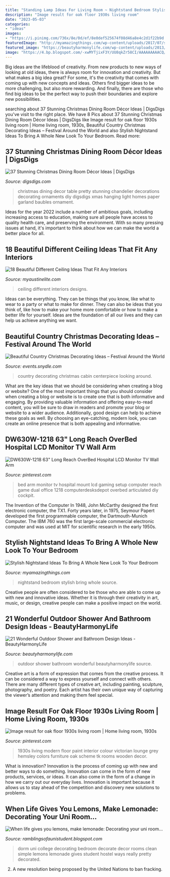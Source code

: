 ```yaml
---
title: "Standing Lamp Ideas For Living Room ~ Nightstand Bedroom Stylish Bring Whole Source"
description: "Image result for oak floor 1930s living room"
date: "2023-05-03"
categories:
- "ideas"
images:
- "https://i.pinimg.com/736x/8e/0d/ef/8e0def525674f08d46a8e4c2d1f22b9d.jpg"
featuredImage: "http://myamazingthings.com/wp-content/uploads/2017/07/stylish-nightstand-9.jpg"
featured_image: "https://beautyharmonylife.com/wp-content/uploads/2013/10/teak22.jpg"
image: "https://4.bp.blogspot.com/-xwMYTjixF3Y/UU8qkZr58CI/AAAAAAAAACQ/1UspJQpJBGk/s1600/tumblr_m92pg6mHfi1r374u0o1_500.jpg"
---
```



Big ideas are the lifeblood of creativity. From new products to new ways of looking at old ideas, there is always room for innovation and creativity. But what makes a big idea great? For some, it's the creativity that comes with coming up with new concepts and ideas. Others find bigger ideas to be more challenging, but also more rewarding. And finally, there are those who find big ideas to be the perfect way to push their boundaries and explore new possibilities.

	

		
searching about 37 Stunning Christmas Dining Room Décor Ideas | DigsDigs you've visit to the right place. We have 8 Pics about 37 Stunning Christmas Dining Room Décor Ideas | DigsDigs like Image result for oak floor 1930s living room | Home living room, 1930s, Beautiful Country Christmas Decorating Ideas – Festival Around the World and also Stylish Nightstand Ideas To Bring A Whole New Look To Your Bedroom. Read more:
		
    
## 37 Stunning Christmas Dining Room Décor Ideas | DigsDigs

<img loading=lazy src="http://www.digsdigs.com/photos/stunning-christmas-dining-room-decor-ideas-35.jpg" onerror="this.onerror=null;this.src='https://tse2.mm.bing.net/th?id=OIP.y0wA-2byRZ4D4Pzzgz3W9wHaJ2&amp;pid=15.1';" alt="37 Stunning Christmas Dining Room Décor Ideas | DigsDigs">

_Source: digsdigs.com_

>christmas dining decor table pretty stunning chandelier decorations decorating ornaments diy digsdigs xmas hanging light homes paper garland baubles ornament. 

	

Ideas for the year 2022 include a number of ambitious goals, including increasing access to education, making sure all people have access to quality health care, and preserving the environment. With so many pressing issues at hand, it's important to think about how we can make the world a better place for all.

    
## 18 Beautiful Different Ceiling Ideas That Fit Any Interiors

<img loading=lazy src="http://www.myaustinelite.com/wp-content/uploads/2015/01/Glamorous-and-classy-Different-Ceiling-Designs-15.jpg" onerror="this.onerror=null;this.src='https://tse4.mm.bing.net/th?id=OIP.IXecw15JptRQQSm8febxrwHaJ4&amp;pid=15.1';" alt="18 Beautiful Different Ceiling Ideas That Fit Any Interiors">

_Source: myaustinelite.com_

>ceiling different interiors designs. 

	

Ideas can be everything. They can be things that you know, like what to wear to a party or what to make for dinner. They can also be ideas that you think of, like how to make your home more comfortable or how to make a better life for yourself. Ideas are the foundation of all our lives and they can help us achieve anything we want.

    
## Beautiful Country Christmas Decorating Ideas – Festival Around The World

<img loading=lazy src="https://events.snydle.com/files/2016/11/country-christmas-decorating-ideas-16.jpg" onerror="this.onerror=null;this.src='https://tse1.mm.bing.net/th?id=OIP.pMaAznrxHQlpzvSqBknxbQHaLH&amp;pid=15.1';" alt="Beautiful Country Christmas Decorating Ideas – Festival Around the World">

_Source: events.snydle.com_

>country decorating christmas cabin centerpiece looking around. 

	

What are the key ideas that we should be considering when creating a blog or website?
One of the most important things that you should consider when creating a blog or website is to create one that is both informative and engaging. By providing valuable information and offering easy-to-read content, you will be sure to draw in readers and promote your blog or website to a wider audience. Additionally, good design can help to achieve these goals as well. By choosing an eye-catching, modern look, you can create an online presence that is both appealing and informative.

    
## DW630W-1218 63&quot; Long Reach OverBed Hospital LCD Monitor TV Wall Arm

<img loading=lazy src="https://i.pinimg.com/736x/8e/0d/ef/8e0def525674f08d46a8e4c2d1f22b9d.jpg" onerror="this.onerror=null;this.src='https://tse4.mm.bing.net/th?id=OIP.YJN6idl0AVAMATrE2_tONwAAAA&amp;pid=15.1';" alt="DW630W-1218 63&quot; Long Reach OverBed Hospital LCD Monitor TV Wall Arm">

_Source: pinterest.com_

>bed arm monitor tv hospital mount lcd gaming setup computer reach game dual office 1218 computerdesksdepot overbed articulated diy cockpit. 

	

The Invention of the Computer
In 1948, John McCarthy designed the first electronic computer, the TX1. Forty years later, in 1975, Seymour Papert developed the first programmable computer, the Dartmouth-Munich Computer. The IBM 760 was the first large-scale commercial electronic computer and was used at MIT for scientific research in the early 1950s.

    
## Stylish Nightstand Ideas To Bring A Whole New Look To Your Bedroom

<img loading=lazy src="http://myamazingthings.com/wp-content/uploads/2017/07/stylish-nightstand-9.jpg" onerror="this.onerror=null;this.src='https://tse4.mm.bing.net/th?id=OIP.-QuuvT0euOq4kadk6kLZiwHaHa&amp;pid=15.1';" alt="Stylish Nightstand Ideas To Bring A Whole New Look To Your Bedroom">

_Source: myamazingthings.com_

>nightstand bedroom stylish bring whole source. 

	

Creative people are often considered to be those who are able to come up with new and innovative ideas. Whether it is through their creativity in art, music, or design, creative people can make a positive impact on the world.

    
## 21 Wonderful Outdoor Shower And Bathroom Design Ideas - BeautyHarmonyLife

<img loading=lazy src="https://beautyharmonylife.com/wp-content/uploads/2013/10/teak22.jpg" onerror="this.onerror=null;this.src='https://tse3.mm.bing.net/th?id=OIP.xNj8KGC6xIVslaysH0xn4AAAAA&amp;pid=15.1';" alt="21 Wonderful Outdoor Shower and Bathroom Design Ideas - BeautyHarmonyLife">

_Source: beautyharmonylife.com_

>outdoor shower bathroom wonderful beautyharmonylife source. 

	

Creative art is a form of expression that comes from the creative process. It can be considered a way to express yourself and connect with others. There are many different types of creative art, including painting, sculpture, photography, and poetry. Each artist has their own unique way of capturing the viewer’s attention and making them feel special.

    
## Image Result For Oak Floor 1930s Living Room | Home Living Room, 1930s

<img loading=lazy src="https://i.pinimg.com/736x/a8/e8/a9/a8e8a9270ff1173a679f4a8de7d33b59.jpg" onerror="this.onerror=null;this.src='https://tse3.mm.bing.net/th?id=OIP.1Rqan24MJbfOfQ-xK87qYgAAAA&amp;pid=15.1';" alt="Image result for oak floor 1930s living room | Home living room, 1930s">

_Source: pinterest.com_

>1930s living modern floor paint interior colour victorian lounge grey hemsley colors furniture oak scheme tk rooms wooden decor. 

	

What is innovation?
Innovation is the process of coming up with new and better ways to do something. Innovation can come in the form of new products, services, or ideas. It can also come in the form of a change in how we carry out our everyday lives. Innovation is important because it allows us to stay ahead of the competition and discovery new solutions to problems.

    
## When Life Gives You Lemons, Make Lemonade: Decorating Your Uni Room...

<img loading=lazy src="https://4.bp.blogspot.com/-xwMYTjixF3Y/UU8qkZr58CI/AAAAAAAAACQ/1UspJQpJBGk/s1600/tumblr_m92pg6mHfi1r374u0o1_500.jpg" onerror="this.onerror=null;this.src='https://tse1.mm.bing.net/th?id=OIP.W4Rc4wbpG-ZQA32pHq1dIQHaLL&amp;pid=15.1';" alt="When life gives you lemons, make lemonade: Decorating your uni room...">

_Source: ramblingsofaunistudent.blogspot.com_

>dorm uni college decorating bedroom decorate decor rooms clean simple lemons lemonade gives student hostel ways really pretty decorated. 

	

2. A new resolution being proposed by the United Nations to ban fracking.


